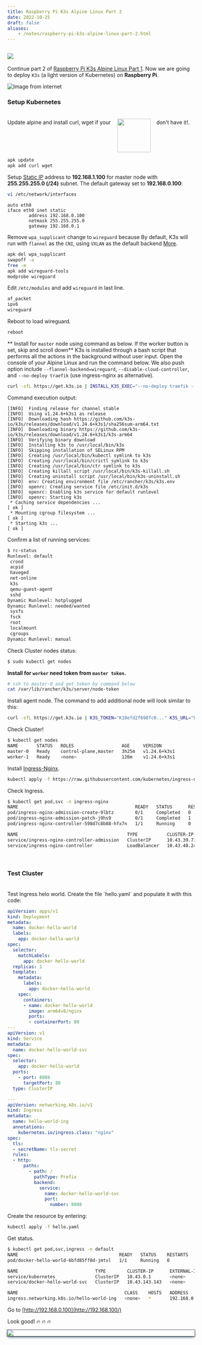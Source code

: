 ```yaml
---
title: Raspberry Pi K3s Alpine Linux Part 2
date: 2022-10-25
draft: false
aliases:
    - /notes/raspberry-pi-k3s-alpine-linux-part-2.html
---
```


<div>
    <div style='display: inline-flex; list-style-type: none; padding-top: 15px;'>
        <li>
            <img src='https://visitor-badge.laobi.icu/badge?page_id=dnguyenngoc.github.io-posts-raspberry-pi-k3s-alpine-linux-part-2&left_text=Visitors'/>
        </li>
    </div>
</div>

Continue part 2 of [Raspberry Pi K3s Alpine Linux Part 1](/posts/raspberry-pi-k3s-alpine-linux-part-1/). Now we are going to deploy `K3s` (a light version of Kubernetes) on **Raspberry Pi**.

![Image from internet](img/k8s-rpi-k3s.jpeg)

### Setup Kubernetes

<div style='padding-top:20px; display: inline-flex; white-space:nowrap;'>
    <span>Update alpine and install curl, wget if your</span> 
    <img src='img/Alpine_Linux.png' href='https://www.alpinelinux.org/' style='white-space:nowrap; margin-top: -1px; width:90px; padding-left: 18px;'/>
    <span style='padding-left: 15px'>don't have it!.</span>
</div>

```sh
apk update
apk add curl wget
```

Setup [Static IP](https://www.linuxshelltips.com/static-ip-address-alpine-linux/) address to **192.168.1.100** for master node with **255.255.255.0 (/24)** subnet. The default gateway set to **192.168.0.100**:

```sh
vi /etc/network/interfaces
```
```vim
auto eth0
iface eth0 inet static
        address 192.168.0.100
        netmask 255.255.255.0
        gateway 192.168.0.1
```

Remove `wpa_supplicant` change to `wireguard` because By default, K3s will run with `flannel` as the `CNI`, using `VXLAN` as the default backend [More](https://docs.k3s.io/installation/network-options).


```sh
apk del wpa_supplicant
swapoff -a
free -m
apk add wireguard-tools
modprobe wireguard
```

Edit `/etc/modules` and add `wireguard` in last line.

```sh
af_packet
ipv6
wireguard
```

Reboot to load wireguard.
```sh
reboot
```

** Install for `master` node using command as below. If the worker button is set, skip and scroll down** K3s is installed through a bash script that performs all the actions in the background without user input. Open the console of your Alpine Linux and run the command below. We also push option include `--flannel-backend=wireguard`, `--disable-cloud-controller`, and `--no-deploy traefik` (use ingress-nginx as alternative).

```sh
curl -sfL https://get.k3s.io | INSTALL_K3S_EXEC="--no-deploy traefik --flannel-backend=wireguard --node-taint CriticalAddonsOnly=true:NoExecute --disable-cloud-controller" sh -s -
```

Command execution output:

```vim
[INFO]  Finding release for channel stable
[INFO]  Using v1.24.6+k3s1 as release
[INFO]  Downloading hash https://github.com/k3s-io/k3s/releases/download/v1.24.6+k3s1/sha256sum-arm64.txt
[INFO]  Downloading binary https://github.com/k3s-io/k3s/releases/download/v1.24.6+k3s1/k3s-arm64
[INFO]  Verifying binary download
[INFO]  Installing k3s to /usr/local/bin/k3s
[INFO]  Skipping installation of SELinux RPM
[INFO]  Creating /usr/local/bin/kubectl symlink to k3s
[INFO]  Creating /usr/local/bin/crictl symlink to k3s
[INFO]  Creating /usr/local/bin/ctr symlink to k3s
[INFO]  Creating killall script /usr/local/bin/k3s-killall.sh
[INFO]  Creating uninstall script /usr/local/bin/k3s-uninstall.sh
[INFO]  env: Creating environment file /etc/rancher/k3s/k3s.env
[INFO]  openrc: Creating service file /etc/init.d/k3s
[INFO]  openrc: Enabling k3s service for default runlevel
[INFO]  openrc: Starting k3s
 * Caching service dependencies ...                                                                 [ ok ]
 * Mounting cgroup filesystem ...                                                                   [ ok ]
 * Starting k3s ...                                                                                 [ ok ]
```

Confirm a list of running services:

```sh
$ rc-status
Runlevel: default
 crond                                                                                                                                     [  started  ]
 acpid                                                                                                                                     [  started  ]
 haveged                                                                                                                                   [  started  ]
 net-online                                                                                                                                [  started  ]
 k3s                                                                                                                           [  started 00:01:22 (0) ]
 qemu-guest-agent                                                                                                                          [  started  ]
 sshd                                                                                                                                      [  started  ]
Dynamic Runlevel: hotplugged
Dynamic Runlevel: needed/wanted
 sysfs                                                                                                                                     [  started  ]
 fsck                                                                                                                                      [  started  ]
 root                                                                                                                                      [  started  ]
 localmount                                                                                                                                [  started  ]
 cgroups                                                                                                                                   [  started  ]
Dynamic Runlevel: manual
```

Check Cluster nodes status:

```sh
$ sudo kubectl get nodes
```

**Install for `worker` need token from `master token`.**

```sh
# ssh to master-0 and get token by command below
cat /var/lib/rancher/k3s/server/node-token 
```

Install agent node. The command to add additional node will look similar to this:
```sh
curl -sfL https://get.k3s.io | K3S_TOKEN="K10efd2f698fc0..." K3S_URL="https://192.168.0.100:6443" sh -
```

Check Cluster!
```sh
$ kubectl get nodes
NAME       STATUS   ROLES                  AGE     VERSION
master-0   Ready    control-plane,master   3h25m   v1.24.6+k3s1
worker-1   Ready    <none>                 126m    v1.24.6+k3s1

```

Install [Ingress-Nginx](https://kubernetes.github.io/ingress-nginx/deploy/).
```sh
kubectl apply -f https://raw.githubusercontent.com/kubernetes/ingress-nginx/controller-v1.4.0/deploy/static/provider/cloud/deploy.yaml
```

Check Ingress.
```sh
$ kubectl get pod,svc -n ingress-nginx
NAME                                            READY   STATUS      RESTARTS   AGE
pod/ingress-nginx-admission-create-9lbtz        0/1     Completed   0          21m
pod/ingress-nginx-admission-patch-j9hs9         0/1     Completed   1          21m
pod/ingress-nginx-controller-598d7c8b88-hfx7n   1/1     Running     0          21m

NAME                                         TYPE           CLUSTER-IP     EXTERNAL-IP                   PORT(S)                      AGE
service/ingress-nginx-controller-admission   ClusterIP      10.43.39.71    <none>                        443/TCP                      21m
service/ingress-nginx-controller             LoadBalancer   10.43.48.244   192.168.0.100,192.168.0.101   80:31710/TCP,443:30835/TCP   21m
```

<div style='padding-top:20px'></div>

### Test Cluster

<div style='padding-top:20px'></div>
Test Ingress helo world. Create the file `hello.yaml` and populate it with this code:

``` yaml
apiVersion: apps/v1
kind: Deployment
metadata:
  name: docker-hello-world
  labels:
    app: docker-hello-world
spec:
  selector:
    matchLabels:
      app: docker-hello-world
  replicas: 1
  template:
    metadata:
      labels:
        app: docker-hello-world
    spec:
      containers:
      - name: docker-hello-world
        image: arm64v8/nginx
        ports:
        - containerPort: 80
---
apiVersion: v1
kind: Service
metadata:
  name: docker-hello-world-svc
spec:
  selector:
    app: docker-hello-world
  ports:
    - port: 8088
      targetPort: 80
  type: ClusterIP

---
apiVersion: networking.k8s.io/v1
kind: Ingress
metadata:
  name: hello-world-ing
  annotations:
    kubernetes.io/ingress.class: "nginx"
spec:
  tls:
  - secretName: tls-secret
  rules:
  - http:
      paths:
        - path: /
          pathType: Prefix
          backend:
            service:
              name: docker-hello-world-svc
              port:
                number: 8088
```

Create the resource by entering:
```sh
kubectl apply -f hello.yaml
```

Get status.
```sh
$ kubectl get pod,svc,ingress -n default
NAME                                      READY   STATUS    RESTARTS   AGE
pod/docker-hello-world-6bfd85ff8d-jmtvl   1/1     Running   0          53s

NAME                             TYPE        CLUSTER-IP      EXTERNAL-IP   PORT(S)    AGE
service/kubernetes               ClusterIP   10.43.0.1       <none>        443/TCP    3h45m
service/docker-hello-world-svc   ClusterIP   10.43.143.143   <none>        8088/TCP   53s

NAME                                        CLASS    HOSTS   ADDRESS                       PORTS     AGE
ingress.networking.k8s.io/hello-world-ing   <none>   *       192.168.0.100,192.168.0.101   80, 443   53s
```

Go to [http://192.168.0.100](http://192.168.100/)

Look good! :fire: :fire: :fire:

<div style='box-shadow: rgba(6, 24, 44, 0.4) 0px 0px 0px 2px, rgba(6, 24, 44, 0.65) 0px 4px 6px -1px, rgba(255, 255, 255, 0.08) 0px 1px 0px inset;'><img src ='img/nginx-demo.png'/><div>
